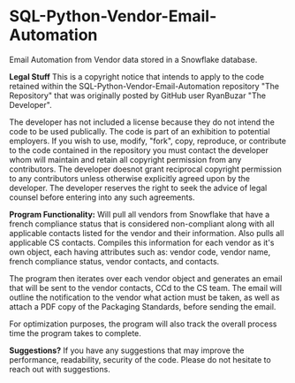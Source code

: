 # SQL-Python-Vendor-Email-Automation
Email Automation from Vendor data stored in a Snowflake database.

**Legal Stuff**
This is a copyright notice that intends to apply to the code retained within the SQL-Python-Vendor-Email-Automation repository "The Repository" that was originally posted by GitHub
user RyanBuzar "The Developer".

The developer has not included a license because they do not intend the code to be used publically. The code is part of an exhibition to potential employers. If you wish to use,
modify, "fork", copy, reproduce, or contribute to the code contained in the repository you must contact the developer whom will maintain and retain all copyright permission from any
contributors. The developer doesnot grant reciprocal copyright permission to any contributors unless otherwise explicitly agreed upon by the developer. The developer reserves the
right to seek the advice of legal counsel before entering into any such agreements.

**Program Functionality:**
Will pull all vendors from Snowflake that have a french compliance status that is considered non-compliant
along with all applicable contacts listed for the vendor and their information. Also pulls all applicable 
CS contacts. Compiles this information for each vendor as it's own object, each having attributes such as: 
vendor code, vendor name, french compliance status, vendor contacts, and contacts. 
    
The program then iterates over each vendor object and generates an email that will be sent to the vendor contacts, 
CCd to the  CS team. The email will outline the notification to the vendor what action must be taken, as well 
as attach a PDF copy of the  Packaging Standards, before sending the email.
    
For optimization purposes, the program will also track the overall process time the program takes to complete.

**Suggestions?**
If you have any suggestions that may improve the performance, readability, security of the code. Please do not hesitate to reach out with suggestions.
